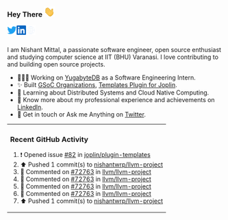 ### Hey There <img src="./assets/wave.gif" width="25px">
<a href="http://urls.nishantwrp.com/github-to-twitter" target="_blank">
  <img align="left" alt="Nishant's Twitter" width="22px" src="./assets/twitter.svg" />
</a>
<a href="http://urls.nishantwrp.com/github-to-linkedin" target="_blank">
  <img align="left" alt="Nishant's LinkedIn" width="22px" src="./assets/linkedin.svg" />
</a>
<a href="http://urls.nishantwrp.com/github-to-site" target="_blank">
  <img align="left" alt="Nishant's Site" width="22px" src="./assets/globe.svg" />
</a>
<br /><br />

I am Nishant Mittal, a passionate software engineer, open source enthusiast and studying computer science at IIT (BHU) Varanasi. I love contributing to and building open source projects.

- 👨🏽‍💻 Working on [YugabyteDB](https://www.github.com/yugabyte) as a Software Engineering Intern.
- ✨ Built [GSoC Organizations](https://www.gsocorganizations.dev/), [Templates Plugin for Joplin](https://github.com/joplin/plugin-templates).
- 🌱 Learning about Distributed Systems and Cloud Native Computing.
- 🚀 Know more about my professional experience and achievements on [LinkedIn](http://urls.nishantwrp.com/github-to-linkedin).
- 💬 Get in touch or Ask me Anything on [Twitter](http://urls.nishantwrp.com/github-to-twitter).

<table><tr>
  
<td valign="top" width="100%">

### Recent GitHub Activity
<!--RECENT_ACTIVITY:start-->
1. ❗️ Opened issue [#82](https://github.com/joplin/plugin-templates/issues/82) in [joplin/plugin-templates](https://github.com/joplin/plugin-templates)<br>
2. ⬆️ Pushed 1 commit(s) to [nishantwrp/llvm-project](https://github.com/nishantwrp/llvm-project)<br>
3. 💬 Commented on [#72763](https://github.com/llvm/llvm-project/pull/72763#issuecomment-1820583629) in [llvm/llvm-project](https://github.com/llvm/llvm-project)<br>
4. 💬 Commented on [#72763](https://github.com/llvm/llvm-project/pull/72763#discussion_r1400306770) in [llvm/llvm-project](https://github.com/llvm/llvm-project)<br>
5. 💬 Commented on [#72763](https://github.com/llvm/llvm-project/pull/72763#discussion_r1400307928) in [llvm/llvm-project](https://github.com/llvm/llvm-project)<br>
6. 💬 Commented on [#72763](https://github.com/llvm/llvm-project/pull/72763#discussion_r1400306961) in [llvm/llvm-project](https://github.com/llvm/llvm-project)<br>
7. ⬆️ Pushed 1 commit(s) to [nishantwrp/llvm-project](https://github.com/nishantwrp/llvm-project)<br>
<!--RECENT_ACTIVITY:end-->

</td>
</tr></table>
